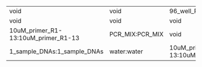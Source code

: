 ||||
|----|----|----|
|void|void|96_well_PCR_plate:96_well_PCR_plate|
|void|void|void|
|10uM_primer_R1-13:10uM_primer_R1-13|PCR_MIX:PCR_MIX|void|
|1_sample_DNAs:1_sample_DNAs|water:water|10uM_primer_F1-13:10uM_primer_F1-13|
